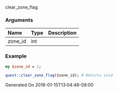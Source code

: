 clear_zone_flag.
### Arguments
**Name**|**Type**|**Description**
:---|:---|:---
zone_id|int|

### Example

```perl
my $zone_id = 1;

quest::clear_zone_flag($zone_id); # Returns void
```


Generated On 2018-01-15T13:04:48-08:00